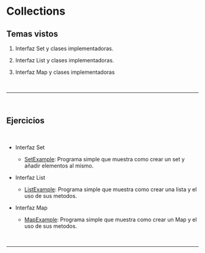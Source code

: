 # Collections

## Temas vistos


1. Interfaz Set y clases implementadoras.

2. Interfaz List y clases implementadoras.

3. Interfaz Map y clases implementadoras


</br>

-----------------

</br>

## Ejercicios

</br>

- Interfaz Set

    - [SetExample](https://github.com/Paridile/ejercicios-java/blob/main/src/main/java/com/paridile/week4/collections/SetExample.java): Programa simple que muestra como crear un set y añadir elementos al mismo.

- Interfaz List

    - [ListExample](https://github.com/Paridile/ejercicios-java/blob/main/src/main/java/com/paridile/week4/collections/ListExample.java): Programa simple que muestra como crear una lista y el uso de sus metodos.

- Interfaz Map

    - [MapExample](https://github.com/Paridile/ejercicios-java/blob/main/src/main/java/com/paridile/week4/collections/MapExample.java): Programa simple que muestra como crear un Map y el uso de sus metodos.

</br>

----------------------

</br>




